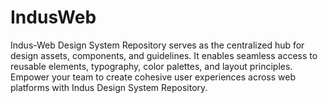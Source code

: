 # IndusWeb
Indus-Web Design System Repository serves as the centralized hub for design assets, components, and guidelines. It enables seamless access to reusable elements, typography, color palettes, and layout principles. Empower your team to create cohesive user experiences across web platforms with Indus Design System Repository.
